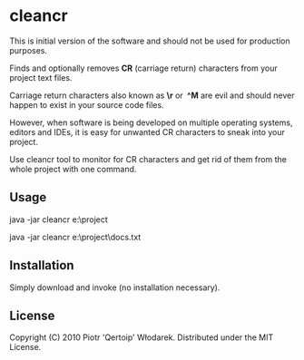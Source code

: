 # cleancr

This is initial version of the software and should not be used for production purposes.

Finds and optionally removes __CR__ (carriage return) characters from your project text files.

Carriage return characters also known as __\r__ or __&nbsp;^M__ are evil and should never happen to exist in your source code files.

However, when software is being developed on multiple operating systems, editors and IDEs, it is easy for unwanted CR characters to sneak into your project.

Use cleancr tool to monitor for CR characters and get rid of them from the whole project with one command.

## Usage

java -jar cleancr e:\project

java -jar cleancr e:\project\docs.txt

## Installation

Simply download and invoke (no installation necessary).

## License

Copyright (C) 2010 Piotr 'Qertoip' Włodarek. Distributed under the MIT License.